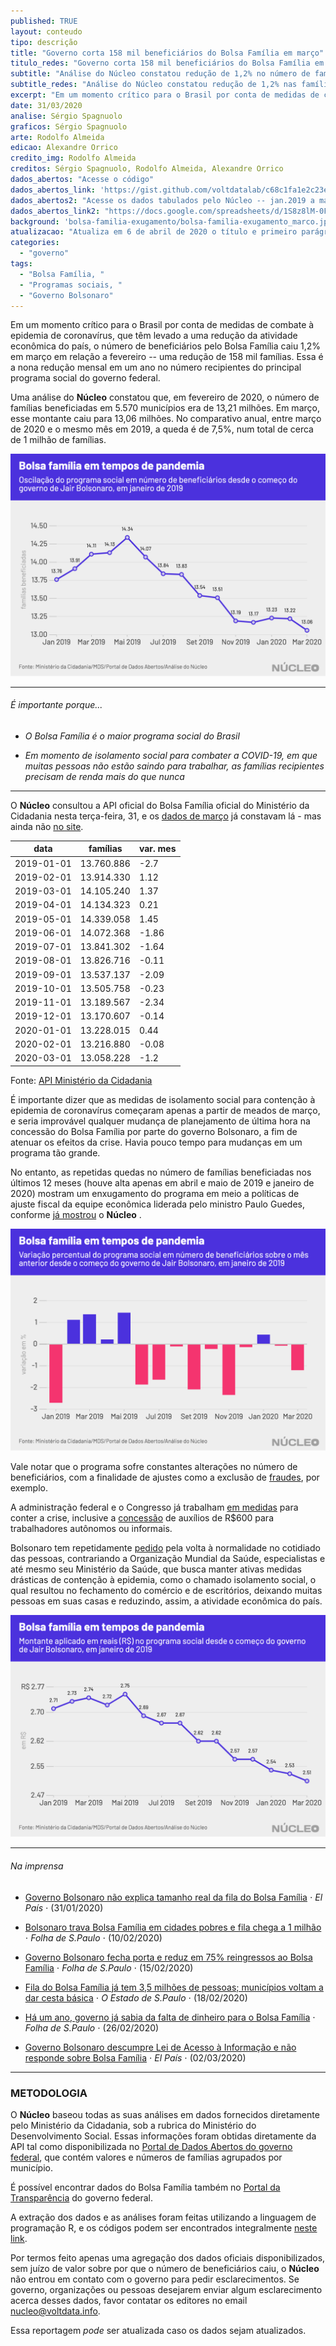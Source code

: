 ```yaml
---
published: TRUE
layout: conteudo
tipo: descrição
title: "Governo corta 158 mil beneficiários do Bolsa Família em março"
titulo_redes: "Governo corta 158 mil beneficiários do Bolsa Família em março"
subtitle: "Análise do Núcleo constatou redução de 1,2% no número de famílias beneficiadas em março ante fevereiro, em um momento no qual o Brasil luta com desaceleração da atividade econômica por conta do coronavírus."
subtitle_redes: "Análise do Núcleo constatou redução de 1,2% nas famílias beneficiadas em março vs fevereiro"
excerpt: "Em um momento crítico para o Brasil por conta de medidas de combate ao coronavírus, que têm levado a uma redução da atividade econômica do país, o número de beneficiários pelo Bolsa Família caiu 1,2% em março em relação a fevereiro -- uma redução de 218 mil famílias. Esse é o nova queda em um ano no número recipientes do principal programa social do governo federal."
date: 31/03/2020
analise: Sérgio Spagnuolo
graficos: Sérgio Spagnuolo
arte: Rodolfo Almeida
edicao: Alexandre Orrico
credito_img: Rodolfo Almeida
creditos: Sérgio Spagnuolo, Rodolfo Almeida, Alexandre Orrico
dados_abertos: "Acesse o código"
dados_abertos_link: 'https://gist.github.com/voltdatalab/c68c1fa1e2c23e97c9ef1e69f296952a'
dados_abertos2: "Acesse os dados tabulados pelo Núcleo -- jan.2019 a mar.2020 (Google Sheets)"
dados_abertos_link2: "https://docs.google.com/spreadsheets/d/1S8z8lM-0FKtEt-yDHWRszQ12yUzI3dXTHvmYhuBIoA4/edit?usp=sharing"
background: 'bolsa-familia-exugamento/bolsa-familia-exugamento_marco.jpg'
atualizacao: "Atualiza em 6 de abril de 2020 o título e primeiro parágrafo para corrigir o número de beneficiários cortados, de 218 mil para 158 mil. Corrige segundo parágrafo, com número de beneficiários cortados de 700 mil para cerca de 1 milhão. Os erros foram cometidos por conta de uma fórmula errada apenas na diferença de beneficiários. Todos os outros dados (números absolutos e percentuais) estão corretos. Adiciona tabela com valores."
categories:
  - "governo"
tags:
  - "Bolsa Família, "
  - "Programas sociais, "
  - "Governo Bolsonaro"
---
```


Em um momento crítico para o Brasil por conta de medidas de combate à epidemia de coronavírus, que têm levado a uma redução da atividade econômica do país, o número de beneficiários pelo Bolsa Família caiu 1,2% em março em relação a fevereiro -- uma redução de 158 mil famílias. Essa é a nona redução mensal em um ano no número recipientes do principal programa social do governo federal.

Uma análise do **Núcleo** constatou que, em fevereiro de 2020, o número de famílias beneficiadas em 5.570 municípios era de 13,21 milhões. Em março, esse montante caiu para 13,06 milhões. No comparativo anual, entre março de 2020 e o mesmo mês em 2019, a queda é de 7,5%, num total de cerca de 1 milhão de famílias.

![Gráfico sobre Bolsa Família em março](../img/bolsa-familia-exugamento/bolsa_familia_marco.png)

---

###### É importante porque...

- *O Bolsa Família é o maior programa social do Brasil*

- *Em momento de isolamento social para combater a COVID-19, em que muitas pessoas não estão saindo para trabalhar, as famílias recipientes precisam de renda mais do que nunca*

---

O **Núcleo** consultou a API oficial do Bolsa Família oficial do Ministério da Cidadania nesta terça-feira, 31, e os [dados de março](http://aplicacoes.mds.gov.br/sagi/servicos/misocial?q=*&fq=anomes_s:2020*&fq=tipo_s:mes_mu&wt=csv&fl=ibge:codigo_ibge,anomes:anomes_s,qtd_familias_beneficiarias_bolsa_familia,valor_repassado_bolsa_familia&rows=10000000&sort=anomes_s%20asc,%20codigo_ibge%20asc) já constavam lá - mas ainda não [no site](https://aplicacoes.mds.gov.br/sagi/vis/data3/v.php?q[]=5ItjcmGJnfSh1aLB1MiFcoeVhX5hhoNzgIuIhJh2dHukfYXnybKys9%2B%2BsqilzpK4yca6q7DVybrMibllqHyigKm%2FudC0iLe6osWKpucSF63jsN11k66z2d3NurM2Asm3ycZTpqB5verfwKSm1K1zhMbNy69Qn7SvCAbEu8nFtIQ%3D).

| data       | famílias   | var. mes|
|------------|------------|---------|
| 2019-01-01 | 13.760.886 | -2.7    |
| 2019-02-01 | 13.914.330 | 1.12    |
| 2019-03-01 | 14.105.240 | 1.37    |
| 2019-04-01 | 14.134.323 | 0.21    |
| 2019-05-01 | 14.339.058 | 1.45    |
| 2019-06-01 | 14.072.368 | -1.86   |
| 2019-07-01 | 13.841.302 | -1.64   |
| 2019-08-01 | 13.826.716 | -0.11   |
| 2019-09-01 | 13.537.137 | -2.09   |
| 2019-10-01 | 13.505.758 | -0.23   |
| 2019-11-01 | 13.189.567 | -2.34   |
| 2019-12-01 | 13.170.607 | -0.14   |
| 2020-01-01 | 13.228.015 | 0.44    |
| 2020-02-01 | 13.216.880 | -0.08   |
| 2020-03-01 | 13.058.228 | -1.2    |



<figcaption>Fonte: <a href="http://aplicacoes.mds.gov.br/sagi/servicos/misocial?q=*&fq=anomes_s:2020*&fq=tipo_s:mes_mu&wt=csv&fl=ibge:codigo_ibge,anomes:anomes_s,qtd_familias_beneficiarias_bolsa_familia,valor_repassado_bolsa_familia&rows=10000000&sort=anomes_s%20asc,%20codigo_ibge%20asc"> API Ministério da Cidadania</a></figcaption>

É importante dizer que as medidas de isolamento social para contenção à epidemia de coronavírus começaram apenas a partir de meados de março, e seria improvável qualquer mudança de planejamento de última hora na concessão do Bolsa Família por parte do governo Bolsonaro, a fim de atenuar os efeitos da crise. Havia pouco tempo para mudanças em um programa tão grande.

No entanto, as repetidas quedas no número de famílias beneficiadas nos últimos 12 meses (houve alta apenas em abril e maio de 2019 e janeiro de 2020) mostram um enxugamento do programa em meio a políticas de ajuste fiscal da equipe econômica liderada pelo ministro Paulo Guedes, conforme [já mostrou](https://nucleo.jor.br/dinheiro%20p%C3%BAblico/2020-03-03-bolsa-familia-dados-2019) o **Núcleo** .

![Gráfico sobre Bolsa Família em março - variação](../img/bolsa-familia-exugamento/bolsa_familia_varpct_marco.png)

Vale notar que o programa sofre constantes alterações no número de beneficiários, com a finalidade de ajustes como a exclusão de [fraudes](https://g1.globo.com/politica/blog/valdo-cruz/post/2020/01/07/para-combater-fraudes-no-bolsa-familia-governo-quer-ter-acesso-a-ir-de-beneficiarios.ghtml), por exemplo.

A administração federal e o Congresso já trabalham [em medidas](https://g1.globo.com/economia/noticia/2020/03/24/coronavirus-veja-as-medidas-economicas-ja-anunciadas-pelo-governo-federal-e-pelo-bc.ghtml) para conter a crise, inclusive a [concessão](https://economia.uol.com.br/noticias/redacao/2020/03/30/senado-aprova-auxilio-de-r-600-a-trabalhadores-informais-por-tres-meses.htm) de auxílios de R$600 para trabalhadores autônomos ou informais.

Bolsonaro tem repetidamente [pedido](https://g1.globo.com/politica/noticia/2020/03/24/bolsonaro-pede-na-tv-volta-a-normalidade-e-fim-do-confinamento-em-massa.ghtml) pela volta à normalidade no cotidiado das pessoas, contrariando a Organização Mundial da Saúde, especialistas e até mesmo seu Ministério da Saúde, que busca manter ativas medidas drásticas de contenção à epidemia, como o chamado isolamento social, o qual resultou no fechamento do comércio e de escritórios, deixando muitas pessoas em suas casas e reduzindo, assim, a atividade econômica do país.

![Gráfico sobre Bolsa Família em março - valores em reais](../img/bolsa-familia-exugamento/bolsa_familia_marco_emreais.png)


---

###### Na imprensa

* [Governo Bolsonaro não explica tamanho real da fila do Bolsa Família](https://brasil.elpais.com/brasil/2020-01-31/governo-bolsonaro-nao-explica-tamanho-real-da-fila-do-bolsa-familia.html) &sdot; *El País* &sdot; (31/01/2020)

* [Bolsonaro trava Bolsa Família em cidades pobres e fila chega a 1 milhão](https://www1.folha.uol.com.br/mercado/2020/02/bolsonaro-trava-bolsa-familia-em-cidades-pobres-e-fila-chega-a-1-milhao.shtml?origin=folha) &sdot; *Folha de S.Paulo* &sdot; (10/02/2020)

* [Governo Bolsonaro fecha porta e reduz em 75% reingressos ao Bolsa Família](https://www1.folha.uol.com.br/mercado/2020/02/governo-bolsonaro-fecha-porta-e-reduz-em-75-reingressos-ao-bolsa-familia.shtml) &sdot; *Folha de S.Paulo* &sdot; (15/02/2020)

* [Fila do Bolsa Família já tem 3,5 milhões de pessoas; municípios voltam a dar cesta básica](https://politica.estadao.com.br/noticias/geral,fila-do-bolsa-familia-ja-tem-3-5-milhoes-de-pessoas-municipios-voltam-a-dar-cesta-basica,70003201822) &sdot; *O Estado de S.Paulo* &sdot; (18/02/2020)

* [Há um ano, governo já sabia da falta de dinheiro para o Bolsa Família](https://www.poder360.com.br/midia/brasil-ve-midia-digital-crescer-e-331-veiculos-jornalisticos-serem-extintos/) &sdot; *Folha de S.Paulo* &sdot; (26/02/2020)

* [Governo Bolsonaro descumpre Lei de Acesso à Informação e não responde sobre Bolsa Família](https://brasil.elpais.com/politica/2020-03-02/governo-bolsonaro-descumpre-lei-de-acesso-a-informacao-e-nao-responde-sobre-bolsa-familia.html) &sdot; *El País* &sdot; (02/03/2020)


---


### METODOLOGIA

O **Núcleo** baseou todas as suas análises em dados fornecidos diretamente pelo Ministério da Cidadania, sob a rubrica do Ministério do Desenvolvimento Social. Essas informações foram obtidas diretamente da API tal como disponibilizada no [Portal de Dados Abertos do governo federal](http://www.dados.gov.br/dataset/bolsa-familia-misocial), que contém valores e números de famílias agrupados por município.

É possível encontrar dados do Bolsa Família também no [Portal da Transparência](http://www.portaltransparencia.gov.br/beneficios/consulta?de=01%2F01%2F2020&ate=01%2F12%2F2020&ordenarPor=mesAno&direcao=desc) do governo federal.

A extração dos dados e as análises foram feitas utilizando a linguagem de programação R, e os códigos podem ser encontrados integralmente [neste link](https://gist.github.com/voltdatalab/c68c1fa1e2c23e97c9ef1e69f296952a).

Por termos feito apenas uma agregação dos dados oficiais disponibilizados, sem juízo de valor sobre por que o número de beneficiários caiu, o **Núcleo** não entrou em contato com o governo para pedir esclarecimentos. Se governo, organizações ou pessoas desejarem enviar algum esclarecimento acerca desses dados, favor contatar os editores no email [nucleo@voltdata.info](mailto:nucleo@voltdata.info).

Essa reportagem *pode* ser atualizada caso os dados sejam atualizados.
